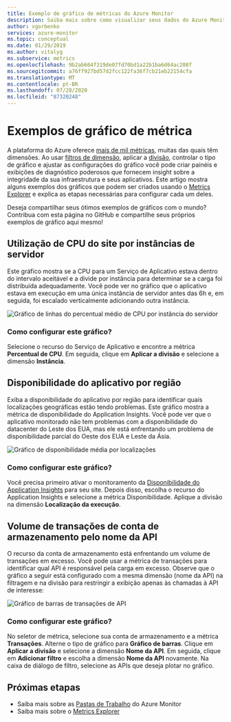 ```yaml
---
title: Exemplo de gráfico de métricas do Azure Monitor
description: Saiba mais sobre como visualizar seus dados do Azure Monitor.
author: vgorbenko
services: azure-monitor
ms.topic: conceptual
ms.date: 01/29/2019
ms.author: vitalyg
ms.subservice: metrics
ms.openlocfilehash: 9b2ab664f319de07fd70bd1a22b1ba6d64ac208f
ms.sourcegitcommit: a76ff927bd57d2fcc122fa36f7cb21eb22154cfa
ms.translationtype: MT
ms.contentlocale: pt-BR
ms.lasthandoff: 07/28/2020
ms.locfileid: "87320248"
---
```

# <a name="metric-chart-examples"></a>Exemplos de gráfico de métrica 

A plataforma do Azure oferece [mais de mil métricas](./metrics-supported.md), muitas das quais têm dimensões. Ao usar [filtros de dimensão](./metrics-charts.md), aplicar a [divisão](./metrics-charts.md), controlar o tipo de gráfico e ajustar as configurações do gráfico você pode criar painéis e exibições de diagnóstico poderosos que fornecem insight sobre a integridade da sua infraestrutura e seus aplicativos. Este artigo mostra alguns exemplos dos gráficos que podem ser criados usando o [Metrics Explorer](./metrics-charts.md) e explica as etapas necessárias para configurar cada um deles.

Deseja compartilhar seus ótimos exemplos de gráficos com o mundo? Contribua com esta página no GitHub e compartilhe seus próprios exemplos de gráfico aqui mesmo!

## <a name="website-cpu-utilization-by-server-instances"></a>Utilização de CPU do site por instâncias de servidor

Este gráfico mostra se a CPU para um Serviço de Aplicativo estava dentro do intervalo aceitável e a divide por instância para determinar se a carga foi distribuída adequadamente. Você pode ver no gráfico que o aplicativo estava em execução em uma única instância de servidor antes das 6h e, em seguida, foi escalado verticalmente adicionando outra instância.

![Gráfico de linhas do percentual médio de CPU por instância do servidor](./media/metric-chart-samples/cpu-by-instance.png)

### <a name="how-to-configure-this-chart"></a>Como configurar este gráfico?

Selecione o recurso do Serviço de Aplicativo e encontre a métrica **Percentual de CPU**. Em seguida, clique em **Aplicar a divisão** e selecione a dimensão **Instância**.

## <a name="application-availability-by-region"></a>Disponibilidade do aplicativo por região

Exiba a disponibilidade do aplicativo por região para identificar quais localizações geográficas estão tendo problemas. Este gráfico mostra a métrica de disponibilidade do Application Insights. Você pode ver que o aplicativo monitorado não tem problemas com a disponibilidade do datacenter do Leste dos EUA, mas ele está enfrentando um problema de disponibilidade parcial do Oeste dos EUA e Leste da Ásia.

![Gráfico de disponibilidade média por localizações](./media/metric-chart-samples/availability-run-location.png)

### <a name="how-to-configure-this-chart"></a>Como configurar este gráfico?

Você precisa primeiro ativar o monitoramento da [Disponibilidade do Application Insights](../app/monitor-web-app-availability.md) para seu site. Depois disso, escolha o recurso do Application Insights e selecione a métrica Disponibilidade. Aplique a divisão na dimensão **Localização da execução**.

## <a name="volume-of-storage-account-transactions-by-api-name"></a>Volume de transações de conta de armazenamento pelo nome da API

O recurso da conta de armazenamento está enfrentando um volume de transações em excesso. Você pode usar a métrica de transações para identificar qual API é responsável pela carga em excesso. Observe que o gráfico a seguir está configurado com a mesma dimensão (nome da API) na filtragem e na divisão para restringir a exibição apenas às chamadas à API de interesse:

![Gráfico de barras de transações de API](./media/metric-chart-samples/transactions-by-api.png)

### <a name="how-to-configure-this-chart"></a>Como configurar este gráfico?

No seletor de métrica, selecione sua conta de armazenamento e a métrica **Transações**. Alterne o tipo de gráfico para **Gráfico de barras**. Clique em **Aplicar a divisão** e selecione a dimensão **Nome da API**. Em seguida, clique em **Adicionar filtro** e escolha a dimensão **Nome da API** novamente. Na caixa de diálogo de filtro, selecione as APIs que deseja plotar no gráfico.

## <a name="next-steps"></a>Próximas etapas

* Saiba mais sobre as [Pastas de Trabalho](./workbooks-overview.md) do Azure Monitor
* Saiba mais sobre o [Metrics Explorer](metrics-charts.md)

